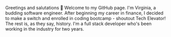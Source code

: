 Greetings and salutations 👋
Welcome to my GitHub page. I'm Virginia, a budding software engineer. After beginning my career in finance, I decided to make a switch and enrolled in coding bootcamp - shoutout Tech Elevator! The rest is, as they say, history. I'm a full stack developer who's been working in the industry for two years.

<!---
vjanderson2/vjanderson2 is a ✨ special ✨ repository because its `README.md` (this file) appears on your GitHub profile.
You can click the Preview link to take a look at your changes.
--->
